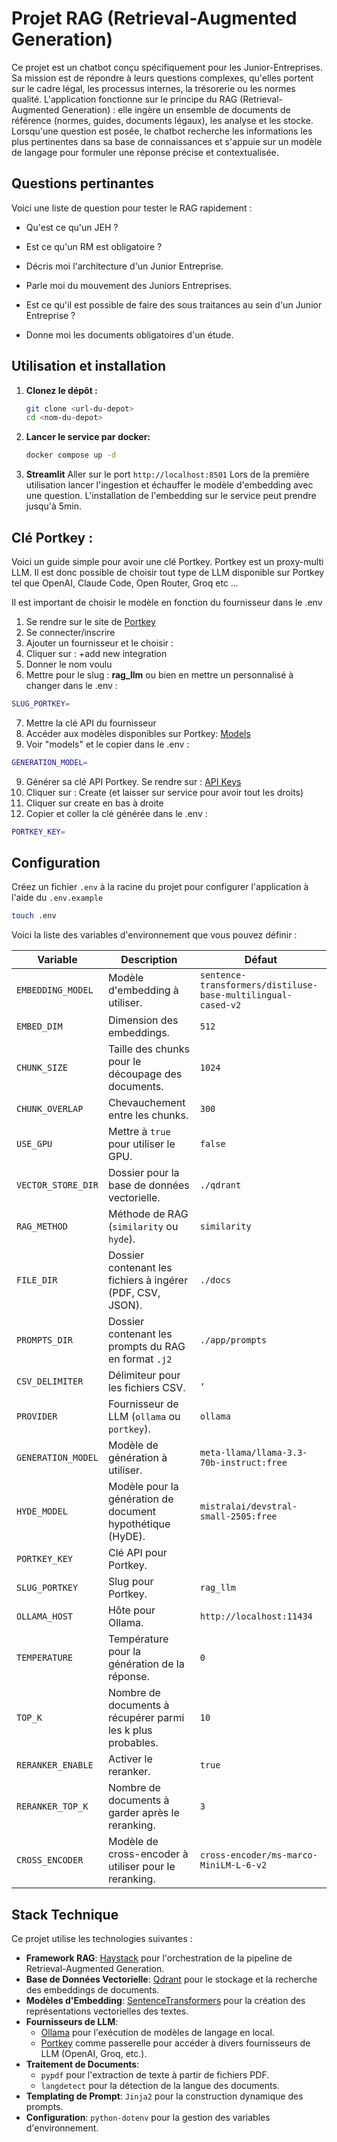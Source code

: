 # Projet RAG (Retrieval-Augmented Generation)

Ce projet est un chatbot conçu spécifiquement pour les Junior-Entreprises. Sa mission est de répondre à leurs questions complexes, qu'elles portent sur le cadre légal, les processus internes, la trésorerie ou les normes qualité. L'application fonctionne sur le principe du RAG (Retrieval-Augmented Generation) : elle ingère un ensemble de documents de référence (normes, guides, documents légaux), les analyse et les stocke. Lorsqu'une question est posée, le chatbot recherche les informations les plus pertinentes dans sa base de connaissances et s'appuie sur un modèle de langage pour formuler une réponse précise et contextualisée.

## Questions pertinantes

Voici une liste de question pour tester le RAG rapidement :

- Qu'est ce qu'un JEH ?

- Est ce qu'un RM est obligatoire ?

- Décris moi l'architecture d'un Junior Entreprise.

- Parle moi du mouvement des Juniors Entreprises.

- Est ce qu'il est possible de faire des sous traitances au sein d'un Junior Entreprise ?

- Donne moi les documents obligatoires d'un étude.

## Utilisation et installation

1.  **Clonez le dépôt :**
    ```bash
    git clone <url-du-depot>
    cd <nom-du-depot>
    ```

2.  **Lancer le service par docker:**
    ```bash
    docker compose up -d
    ```
3. **Streamlit**
    Aller sur le port `http://localhost:8501`
    Lors de la première utilisation lancer l'ingestion et échauffer le modèle d'embedding avec une question.
    L'installation de l'embedding sur le service peut prendre jusqu'à 5min.

## Clé Portkey :

Voici un guide simple pour avoir une clé Portkey. Portkey est un proxy-multi LLM.
Il est donc possible de choisir tout type de LLM disponible sur Portkey tel que OpenAI, Claude Code, Open Router, Groq etc ...

Il est important de choisir le modèle en fonction du fournisseur dans le .env

1. Se rendre sur le site de [Portkey](https://portkey.ai/)
2. Se connecter/inscrire
3. Ajouter un fournisseur et le choisir : [](https://app.portkey.ai/model-catalog/providers)
4. Cliquer sur : +add new integration
5. Donner le nom voulu
6. Mettre pour le slug : **rag_llm** ou bien en mettre un personnalisé à changer dans le .env :
```bash
SLUG_PORTKEY=
```
7. Mettre la clé API du fournisseur
8. Accéder aux modèles disponibles sur Portkey: [Models](https://app.portkey.ai/model-catalog)
9. Voir "models" et le copier dans le .env :
```bash
GENERATION_MODEL=
```

9. Générer sa clé API Portkey. Se rendre sur : [API Keys](https://app.portkey.ai/api-keys)
10. Cliquer sur : Create (et laisser sur service pour avoir tout les droits)
11. Cliquer sur create en bas à droite
12. Copier et coller la clé générée dans le .env : 
```bash
PORTKEY_KEY=
```

## Configuration

Créez un fichier `.env` à la racine du projet pour configurer l'application à l'aide du `.env.example`
```bash
touch .env
```

Voici la liste des variables d'environnement que vous pouvez définir :

| Variable | Description | Défaut |
| --- | --- | --- |
| `EMBEDDING_MODEL` | Modèle d'embedding à utiliser. | `sentence-transformers/distiluse-base-multilingual-cased-v2` |
| `EMBED_DIM` | Dimension des embeddings. | `512` |
| `CHUNK_SIZE` | Taille des chunks pour le découpage des documents. | `1024` |
| `CHUNK_OVERLAP` | Chevauchement entre les chunks. | `300` |
| `USE_GPU` | Mettre à `true` pour utiliser le GPU. | `false` |
| `VECTOR_STORE_DIR`| Dossier pour la base de données vectorielle. | `./qdrant` |
| `RAG_METHOD` | Méthode de RAG (`similarity` ou `hyde`). | `similarity` |
| `FILE_DIR` | Dossier contenant les fichiers à ingérer (PDF, CSV, JSON). | `./docs` |
| `PROMPTS_DIR` | Dossier contenant les prompts du RAG en format `.j2` | `./app/prompts` |
| `CSV_DELIMITER` | Délimiteur pour les fichiers CSV. | `,` |
| `PROVIDER` | Fournisseur de LLM (`ollama` ou `portkey`). | `ollama` |
| `GENERATION_MODEL`| Modèle de génération à utiliser. | `meta-llama/llama-3.3-70b-instruct:free` |
| `HYDE_MODEL` | Modèle pour la génération de document hypothétique (HyDE). | `mistralai/devstral-small-2505:free` |
| `PORTKEY_KEY` | Clé API pour Portkey. | |
| `SLUG_PORTKEY` | Slug pour Portkey. | `rag_llm` |
| `OLLAMA_HOST` | Hôte pour Ollama. | `http://localhost:11434` |
| `TEMPERATURE` | Température pour la génération de la réponse. | `0` |
| `TOP_K` | Nombre de documents à récupérer parmi les k plus probables. | `10` |
| `RERANKER_ENABLE` | Activer le reranker. | `true` |
| `RERANKER_TOP_K` | Nombre de documents à garder après le reranking. | `3` |
| `CROSS_ENCODER` | Modèle de cross-encoder à utiliser pour le reranking. | `cross-encoder/ms-marco-MiniLM-L-6-v2` |

## Stack Technique

Ce projet utilise les technologies suivantes :

-   **Framework RAG**: [Haystack](https://haystack.deepset.ai/) pour l'orchestration de la pipeline de Retrieval-Augmented Generation.
-   **Base de Données Vectorielle**: [Qdrant](https://qdrant.tech/) pour le stockage et la recherche des embeddings de documents.
-   **Modèles d'Embedding**: [SentenceTransformers](https://www.sbert.net/) pour la création des représentations vectorielles des textes.
-   **Fournisseurs de LLM**:
    -   [Ollama](https://ollama.ai/) pour l'exécution de modèles de langage en local.
    -   [Portkey](https://portkey.ai/) comme passerelle pour accéder à divers fournisseurs de LLM (OpenAI, Groq, etc.).
-   **Traitement de Documents**:
    -   `pypdf` pour l'extraction de texte à partir de fichiers PDF.
    -   `langdetect` pour la détection de la langue des documents.
-   **Templating de Prompt**: `Jinja2` pour la construction dynamique des prompts.
-   **Configuration**: `python-dotenv` pour la gestion des variables d'environnement.